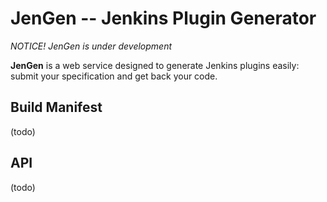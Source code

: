 
JenGen -- Jenkins Plugin Generator
==================================

*NOTICE! JenGen is under development*

**JenGen** is a web service designed to generate Jenkins plugins easily: submit your specification and get back your code.

Build Manifest
--------------

(todo)

API
---

(todo)